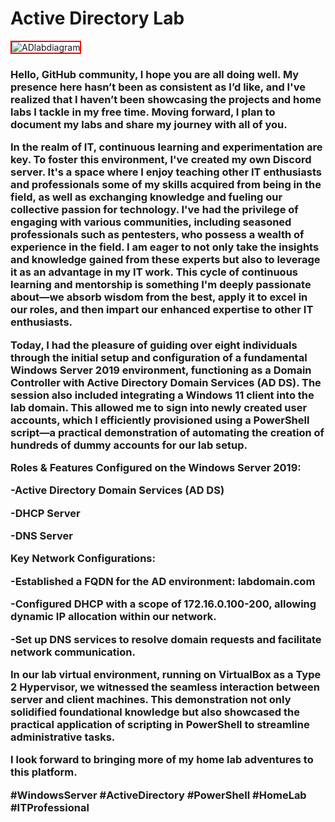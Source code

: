 <h1>Active Directory Lab</h1>

<img src="https://1drv.ms/i/s!AqbIK909jR26jSW2FSHpn9cQCZDm?e=HBCsjV" alt="ADlabdiagram" style="border: 2px solid red;">

<h3>Hello, GitHub community,
I hope you are all doing well. My presence here hasn’t been as consistent as I’d like, and I've realized that I haven’t been showcasing the projects and home labs I tackle in my free time. Moving forward, I plan to document my labs and share my journey with all of you.

In the realm of IT, continuous learning and experimentation are key. To foster this environment, I've created my own Discord server. It's a space where I enjoy teaching other IT enthusiasts and professionals some of my skills acquired from being in the field, as well as exchanging knowledge and fueling our collective passion for technology. I've had the privilege of engaging with various communities, including seasoned professionals such as pentesters, who possess a wealth of experience in the field. I am eager to not only take the insights and knowledge gained from these experts but also to leverage it as an advantage in my IT work. This cycle of continuous learning and mentorship is something I'm deeply passionate about—we absorb wisdom from the best, apply it to excel in our roles, and then impart our enhanced expertise to other IT enthusiasts.

Today, I had the pleasure of guiding over eight individuals through the initial setup and configuration of a fundamental Windows Server 2019 environment, functioning as a Domain Controller with Active Directory Domain Services (AD DS). The session also included integrating a Windows 11 client into the lab domain. This allowed me to sign into newly created user accounts, which I efficiently provisioned using a PowerShell script—a practical demonstration of automating the creation of hundreds of dummy accounts for our lab setup.

Roles & Features Configured on the Windows Server 2019:

-Active Directory Domain Services (AD DS)

-DHCP Server

-DNS Server

Key Network Configurations:

-Established a FQDN for the AD environment: labdomain.com

-Configured DHCP with a scope of 172.16.0.100-200, allowing dynamic IP allocation within our network.

-Set up DNS services to resolve domain requests and facilitate network communication.

In our lab virtual environment, running on VirtualBox as a Type 2 Hypervisor, we witnessed the seamless interaction between server and client machines. This demonstration not only solidified foundational knowledge but also showcased the practical application of scripting in PowerShell to streamline administrative tasks.

I look forward to bringing more of my home lab adventures to this platform.

#WindowsServer #ActiveDirectory #PowerShell #HomeLab #ITProfessional
</h3>
